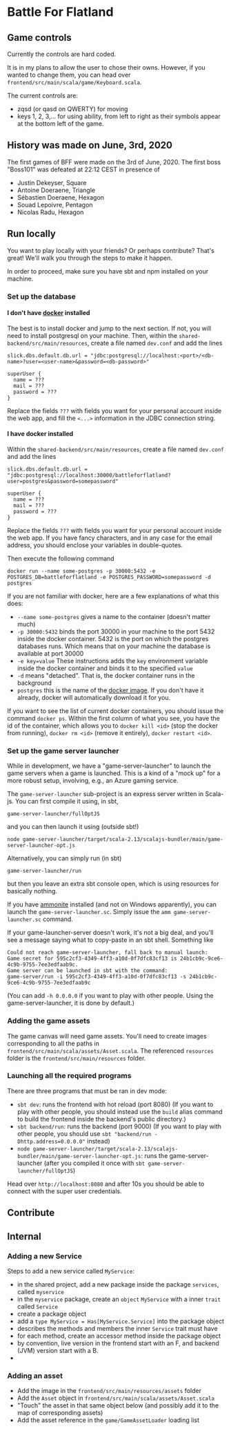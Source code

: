 # Battle For Flatland

## Game controls

Currently the controls are hard coded.

It is in my plans to allow the user to chose their owns. However, if you wanted to change them, you can head over `frontend/src/main/scala/game/Keyboard.scala`.

The current controls are:
- zqsd (or qasd on QWERTY) for moving
- keys 1, 2, 3,... for using ability, from left to right as their symbols appear at the bottom left of the game.

## History was made on June, 3rd, 2020

The first games of BFF were made on the 3rd of June, 2020. The first boss "Boss101" was defeated at 22:12 CEST in presence of
- Justin Dekeyser, Square
- Antoine Doeraene, Triangle
- Sébastien Doeraene, Hexagon
- Souad Lepoivre, Pentagon
- Nicolas Radu, Hexagon

## Run locally

You want to play locally with your friends? Or perhaps contribute? That's great! We'll walk you through the steps to make it happen.

In order to proceed, make sure you have sbt and npm installed on your machine.

### Set up the database

#### I don't have [docker](https://docs.docker.com/) installed

The best is to install docker and jump to the next section. If not, you will need to install postgresql on your machine. Then, within the `shared-backend/src/main/resources`, create a file named `dev.conf` and add the lines

```
slick.dbs.default.db.url = "jdbc:postgresql://localhost:<port>/<db-name>?user=<user-name>&password=<db-password>"

superUser {
  name = ???
  mail = ???
  password = ???
}
```

Replace the fields `???` with fields you want for your personal account inside the web app, and fill the `<...>` information in the JDBC connection string.

#### I have docker installed

Within the `shared-backend/src/main/resources`, create a file named `dev.conf` and add the lines

```
slick.dbs.default.db.url = "jdbc:postgresql://localhost:30000/battleforflatland?user=postgres&password=somepassword"

superUser {
  name = ???
  mail = ???
  password = ???
}
```

Replace the fields `???` with fields you want for your personal account inside the web app. If you have fancy characters, and in any case for the email address, you should enclose your variables in double-quotes.

Then execute the following command

```
docker run --name some-postgres -p 30000:5432 -e POSTGRES_DB=battleforflatland -e POSTGRES_PASSWORD=somepassword -d postgres
```

If you are not familiar with docker, here are a few explanations of what this does:

- `--name some-postgres` gives a name to the container (doesn't matter much)
- `-p 30000:5432` binds the port 30000 in your machine to the port 5432 inside the docker container. 5432 is the port on which the postgres databases runs. Which means that on your machine the database is available at port 30000
- `-e key=value` These instructions adds the `key` environment variable inside the docker container and binds it to the specified `value`
- `-d` means "detached". That is, the docker container runs in the background
- `postgres` this is the name of the [docker image](https://hub.docker.com/_/postgres/). If you don't have it already, docker will automatically download it for you.

If you want to see the list of current docker containers, you should issue the command `docker ps`. Within the first column of what you see, you have the id of the container, which allows you to `docker kill <id>` (stop the docker from running), `docker rm <id>` (remove it entirely), `docker restart <id>`.

### Set up the game server launcher

While in development, we have a "game-server-launcher" to launch the game servers when a game is launched. This is a kind of a "mock up" for a more robust setup, involving, e.g., an Azure gaming service.

The `game-server-launcher` sub-project is an express server written in Scala-js. You can first compile it using, in sbt,
```
game-server-launcher/fullOptJS
```
and you can then launch it using (outside sbt!)
```
node game-server-launcher/target/scala-2.13/scalajs-bundler/main/game-server-launcher-opt.js
```
Alternatively, you can simply run (in sbt)
```
game-server-launcher/run
```
but then you leave an extra sbt console open, which is using resources for basically nothing.

If you have [ammonite](http://ammonite.io/) installed (and not on Windows apparently), you can launch the `game-server-launcher.sc`. Simply issue the
`amm game-server-launcher.sc`
command.

If your game-launcher-server doesn't work, it's not a big deal, and you'll see a message saying what to copy-paste in an sbt shell. Something like

```
Could not reach game-server-launcher, fall back to manual launch:
Game secret for 595c2cf3-4349-4ff3-a10d-0f7dfc83cf13 is 24b1cb9c-9ce6-4c9b-9755-7ee3edfaab9c.
Game server can be launched in sbt with the command:
game-server/run -i 595c2cf3-4349-4ff3-a10d-0f7dfc83cf13 -s 24b1cb9c-9ce6-4c9b-9755-7ee3edfaab9c
```

(You can add `-h 0.0.0.0` if you want to play with other people. Using the game-server-launcher, it is done by default.)

### Adding the game assets

The game canvas will need game assets. You'll need to create images corresponding to all the paths in `frontend/src/main/scala/assets/Asset.scala`. The referenced `resources` folder is the `frontend/src/main/resources` folder.

### Launching all the required programs

There are three programs that must be ran in dev mode:

- `sbt dev`: runs the frontend with hot reload (port 8080) (If you want to play with other people, you should instead use the `build` alias command to build the frontend inside the backend's public directory.)
- `sbt backend/run`: runs the backend (port 9000) (If you want to play with other people, you should use `sbt "backend/run -Dhttp.address=0.0.0.0"` instead)
- `node game-server-launcher/target/scala-2.13/scalajs-bundler/main/game-server-launcher-opt.js`: runs the game-server-launcher (after you compiled it once with `sbt game-server-launcher/fullOptJS`)

Head over `http://localhost:8080` and after 10s you should be able to connect with the super user credentials.

## Contribute



## Internal

### Adding a new Service

Steps to add a new service called `MyService`:

- in the shared project, add a new package inside the package `services`, called `myservice`
- in the `myservice` package, create an `object` `MyService` with a inner `trait` called `Service`
- create a package object
- add a `type MyService = Has[MyService.Service]` into the package object
- describes the methods and members the inner `Service` trait must have
- for each method, create an accessor method inside the package object
- by convention, live version in the frontend start with an F, and backend (JVM) version start with a B.
-

### Adding an asset

- Add the image in the `frontend/src/main/resources/assets` folder
- Add the `Asset` object in `frontend/src/main/scala/assets/Asset.scala`
- "Touch" the asset in that same object below (and possibly add it to the map of corresponding assets)
- Add the asset reference in the `game/GameAssetLoader` loading list
